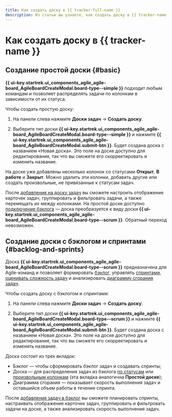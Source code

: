 ```yaml
---
title: Как создать доску в {{ tracker-full-name }}
description: Из статьи вы узнаете, как создать доску в {{ tracker-name }}.
---
```


# Как создать доску в {{ tracker-name }}

## Создание простой доски {#basic}

**{{ ui-key.startrek.ui_components_agile_agile-board_AgileBoardCreateModal.board-type--simple }}** подходит любым командам и позволяет распределять задачи по колонкам в зависимости от их статуса.

Чтобы создать простую доску:

1. На панели слева нажмите **Доски задач** → **Создать доску**.

1. Выберите тип доски **{{ ui-key.startrek.ui_components_agile_agile-board_AgileBoardCreateModal.board-type--simple }}** и нажмите **{{ ui-key.startrek.ui_components_agile_agile-board_AgileBoardCreateModal.submit-btn }}**. Будет создана доска с названием «Новая доска». Это поле на доске доступно для редактирования, так что вы сможете его скорректировать и изменить название.

На доске уже добавлены несколько колонок со статусами **Открыт**, **В работе** и **Закрыт**. Можно удалить эти колонки, добавить другие или создать произвольные, не привязанные к статусам задач.

После [добавления на доску задач](agile-new-set-board.md#add-task) вы сможете настроить отображение карточек задач, группировать и фильтровать задачи, а также перемещать их между колонками. На простой доске доступно [подключение бэклога](backlog.md#add-backlog) — доска преобразуется к виду доски **{{ ui-key.startrek.ui_components_agile_agile-board_AgileBoardCreateModal.board-type--scrum }}**. Обратный переход невозможен.

## Создание доски с бэклогом и спринтами {#backlog-and-sprints}

Доска **{{ ui-key.startrek.ui_components_agile_agile-board_AgileBoardCreateModal.board-type--scrum }}** предназначена для Agile-команд и позволяет формировать [бэклог](backlog.md), управлять [спринтами](create-agile-sprint.md), [оценивать сложность задач](poker.md) и анализировать [диаграмму сгорания задач](burndown-diagram.md).

Чтобы создать доску с бэклогом и спринтами:

1. На панели слева нажмите **Доски задач** → **Создать доску**.

1. Выберите тип доски **{{ ui-key.startrek.ui_components_agile_agile-board_AgileBoardCreateModal.board-type--scrum }}** и нажмите **{{ ui-key.startrek.ui_components_agile_agile-board_AgileBoardCreateModal.submit-btn }}**. Будет создана доска с названием «Новая доска». Это поле на доске доступно для редактирования, так что вы сможете его скорректировать и изменить название.

Доска состоит из трех вкладок:
* Бэклог — чтобы сформировать бэклог задач и создавать спринты;
* Доска — для распределения задач из бэклога [по статусам](agile-new-columns.md#status) или [произвольным колонкам](agile-new-columns.md#user-columns) (эта вкладка аналогична **Простой доске**);
* Диаграмма сгорания — показывает скорость выполнения задач и оставшийся объем работы в течение спринта.

После [добавления задач в бэклог](backlog.md#add-new-backlog) вы сможете планировать спринты, настраивать отображение карточек задач, группировать и фильтровать задачи на доске, а также анализировать скорость выполнения задач.
